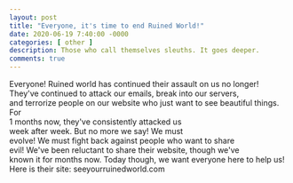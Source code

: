 ```yaml
---
layout: post
title: "Everyone, it's time to end Ruined World!"
date: 2020-06-19 7:40:00 -0000
categories: [ other ]
description: Those who call themselves sleuths. It goes deeper.
comments: true
---
```

Everyone! Ruined world has continued their assault on us no longer!  
They've continued to attack our emails, break into our servers,  
and terrorize people on our website who just want to see beautiful things. For  
1 months now, they've consistently attacked us  
week after week. But no more we say! We must  
evolve! We must fight back against people who want to share  
evil! We've been reluctant to share their website, though we've  
known it for months now. Today though, we want everyone here to help us!
Here is their site: seeyourruinedworld.com
